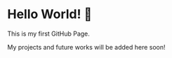 <!DOCTYPE html>
<html>
<head>
    <meta charset="UTF-8">
    <meta name="viewport" content="width=device-width, initial-scale=1.0">
    <title>My Portfolio - Ashley Bianca Cruz</title>
</head>
<body>
    <h1>Hello World! 👋</h1>
    <p>This is my first GitHub Page.</p>
    <p>My projects and future works will be added here soon!</p>
</body>
</html>
